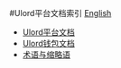 #Ulord平台文档索引
[English](ReadMe.md)

- [Ulord平台文档](ulord_pass_zh.md)
- [Ulord钱包文档](ulord_wallet_zh.md)
- [术语与缩略语](vocabulary.md)
